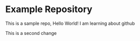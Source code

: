 # Example Repository
This is a sample repo, Hello World! I am learning about github

This is a second change